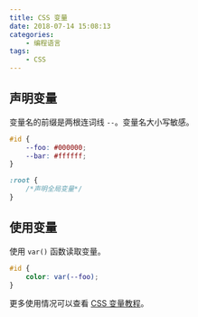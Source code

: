```yaml
---
title: CSS 变量
date: 2018-07-14 15:08:13
categories:
	- 编程语言
tags:
	- CSS
---
```


## 声明变量

变量名的前缀是两根连词线 `--`。变量名大小写敏感。

``` css 
#id {
    --foo: #000000;
    --bar: #ffffff;
}

:root {
    /*声明全局变量*/
}
```

<!-- more -->

## 使用变量

使用 `var()` 函数读取变量。

``` css
#id {
    color: var(--foo);
}
```

更多使用情况可以查看 [CSS 变量教程](http://www.ruanyifeng.com/blog/2017/05/css-variables.html)。